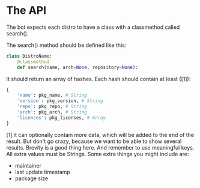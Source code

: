 # The API

The bot expects each distro to have a class with a classmethod called search().

The search() method should be defined like this:

```python
class DistroName:
    @classmethod
    def search(name, arch=None, repository=None):
```

It should return an array of hashes. Each hash should contain at least ([1]):

```python
{
    'name': pkg_name, # String
    'version': pkg_version, # String
    'repo': pkg_repo, # String
    'arch': pkg_arch, # String
    'licenses': pkg_licenses, # Array
}
```

[1] it can optionally contain more data, which will be added to the end of the
  result. But don't go crazy, because we want to be able to show several results.
  Brevity is a good thing here. And remember to use meaningful keys.
  All extra values must be Strings.
  Some extra things you might include are:
  * maintainer
  * last update timestamp
  * package size